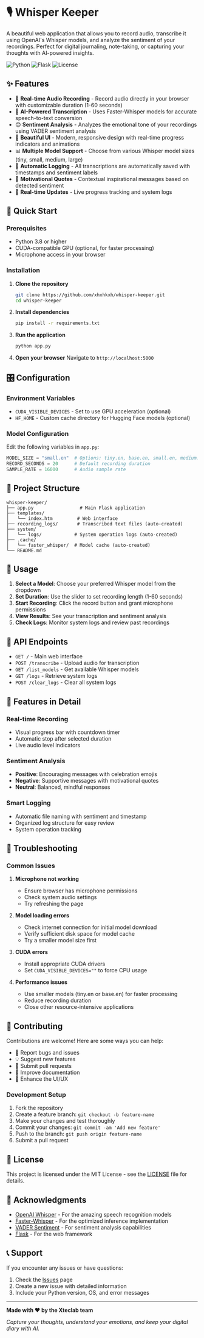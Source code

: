 # 🎙️ Whisper Keeper

A beautiful web application that allows you to record audio, transcribe it using OpenAI's Whisper models, and analyze the sentiment of your recordings. Perfect for digital journaling, note-taking, or capturing your thoughts with AI-powered insights.

![Python](https://img.shields.io/badge/python-v3.8+-blue.svg)
![Flask](https://img.shields.io/badge/flask-v2.0+-green.svg)
![License](https://img.shields.io/badge/license-MIT-blue.svg)

## ✨ Features

- 🎤 **Real-time Audio Recording** - Record audio directly in your browser with customizable duration (1-60 seconds)
- 🤖 **AI-Powered Transcription** - Uses Faster-Whisper models for accurate speech-to-text conversion
- 😊 **Sentiment Analysis** - Analyzes the emotional tone of your recordings using VADER sentiment analysis
- 🎨 **Beautiful UI** - Modern, responsive design with real-time progress indicators and animations
- 📊 **Multiple Model Support** - Choose from various Whisper model sizes (tiny, small, medium, large)
- 📝 **Automatic Logging** - All transcriptions are automatically saved with timestamps and sentiment labels
- 💫 **Motivational Quotes** - Contextual inspirational messages based on detected sentiment
- 🔄 **Real-time Updates** - Live progress tracking and system logs

## 🚀 Quick Start

### Prerequisites

- Python 3.8 or higher
- CUDA-compatible GPU (optional, for faster processing)
- Microphone access in your browser

### Installation

1. **Clone the repository**
   ```bash
   git clone https://github.com/xhxhkxh/whisper-keeper.git
   cd whisper-keeper
   ```

2. **Install dependencies**
   ```bash
   pip install -r requirements.txt
   ```

3. **Run the application**
   ```bash
   python app.py
   ```

4. **Open your browser**
   Navigate to `http://localhost:5000`


## 🎛️ Configuration

### Environment Variables

- `CUDA_VISIBLE_DEVICES` - Set to use GPU acceleration (optional)
- `HF_HOME` - Custom cache directory for Hugging Face models (optional)

### Model Configuration

Edit the following variables in `app.py`:

```python
MODEL_SIZE = "small.en"  # Options: tiny.en, base.en, small.en, medium.en, large-v2
RECORD_SECONDS = 20      # Default recording duration
SAMPLE_RATE = 16000      # Audio sample rate
```

## 📁 Project Structure

```
whisper-keeper/
├── app.py                 # Main Flask application
├── templates/
│   └── index.htm         # Web interface
├── recording_logs/       # Transcribed text files (auto-created)
├── system/
│   └── logs/            # System operation logs (auto-created)
├── .cache/
│   └── faster_whisper/  # Model cache (auto-created)
└── README.md
```

## 🎯 Usage

1. **Select a Model**: Choose your preferred Whisper model from the dropdown
2. **Set Duration**: Use the slider to set recording length (1-60 seconds)
3. **Start Recording**: Click the record button and grant microphone permissions
4. **View Results**: See your transcription and sentiment analysis
5. **Check Logs**: Monitor system logs and review past recordings

## 🔧 API Endpoints

- `GET /` - Main web interface
- `POST /transcribe` - Upload audio for transcription
- `GET /list_models` - Get available Whisper models
- `GET /logs` - Retrieve system logs
- `POST /clear_logs` - Clear all system logs

## 🎨 Features in Detail

### Real-time Recording
- Visual progress bar with countdown timer
- Automatic stop after selected duration
- Live audio level indicators

### Sentiment Analysis
- **Positive**: Encouraging messages with celebration emojis
- **Negative**: Supportive messages with motivational quotes
- **Neutral**: Balanced, mindful responses

### Smart Logging
- Automatic file naming with sentiment and timestamp
- Organized log structure for easy review
- System operation tracking

## 🔧 Troubleshooting

### Common Issues

1. **Microphone not working**
   - Ensure browser has microphone permissions
   - Check system audio settings
   - Try refreshing the page

2. **Model loading errors**
   - Check internet connection for initial model download
   - Verify sufficient disk space for model cache
   - Try a smaller model size first

3. **CUDA errors**
   - Install appropriate CUDA drivers
   - Set `CUDA_VISIBLE_DEVICES=""` to force CPU usage

4. **Performance issues**
   - Use smaller models (tiny.en or base.en) for faster processing
   - Reduce recording duration
   - Close other resource-intensive applications

## 🤝 Contributing

Contributions are welcome! Here are some ways you can help:

- 🐛 Report bugs and issues
- 💡 Suggest new features
- 🔧 Submit pull requests
- 📖 Improve documentation
- 🎨 Enhance the UI/UX

### Development Setup

1. Fork the repository
2. Create a feature branch: `git checkout -b feature-name`
3. Make your changes and test thoroughly
4. Commit your changes: `git commit -am 'Add new feature'`
5. Push to the branch: `git push origin feature-name`
6. Submit a pull request

## 📄 License

This project is licensed under the MIT License - see the [LICENSE](LICENSE) file for details.

## 🙏 Acknowledgments

- [OpenAI Whisper](https://github.com/openai/whisper) - For the amazing speech recognition models
- [Faster-Whisper](https://github.com/guillaumekln/faster-whisper) - For the optimized inference implementation
- [VADER Sentiment](https://github.com/cjhutto/vaderSentiment) - For sentiment analysis capabilities
- [Flask](https://flask.palletsprojects.com/) - For the web framework

## 📞 Support

If you encounter any issues or have questions:

1. Check the [Issues](https://github.com/xhxhkxh/whisper-keeper/issues) page
2. Create a new issue with detailed information
3. Include your Python version, OS, and error messages

---

**Made with ❤️ by the Xteclab team**

*Capture your thoughts, understand your emotions, and keep your digital diary with AI.*
